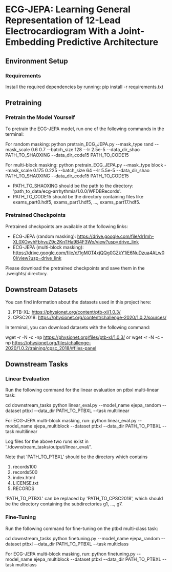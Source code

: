 # ECG-JEPA: Learning General Representation of 12-Lead Electrocardiogram With a Joint-Embedding Predictive Architecture

## Environment Setup
### Requirements
Install the required dependencies by running:
pip install -r requirements.txt

## Pretraining
### Pretrain the Model Yourself
To pretrain the ECG-JEPA model, run one of the following commands in the terminal:

For random masking:
python pretrain_ECG_JEPA.py --mask_type rand --mask_scale 0.6 0.7 --batch_size 128 --lr 2.5e-5 --data_dir_shao PATH_TO_SHAOXING --data_dir_code15 PATH_TO_CODE15

For multi-block masking:
python pretrain_ECG_JEPA.py --mask_type block --mask_scale 0.175 0.225 --batch_size 64 --lr 5.5e-5 --data_dir_shao PATH_TO_SHAOXING --data_dir_code15 PATH_TO_CODE15

- PATH_TO_SHAOXING should be the path to the directory: 'path_to_data/ecg-arrhythmia/1.0.0/WFDBRecords'.
- PATH_TO_CODE15 should be the directory containing files like exams_part0.hdf5, exams_part1.hdf5, ..., exams_part17.hdf5.

### Pretrained Checkpoints
Pretrained checkpoints are available at the following links:

- ECG-JEPA (random masking): https://drive.google.com/file/d/1mh-XL0XOvvhFbhvuZ9c2KnTHa9B4F3Wx/view?usp=drive_link
- ECG-JEPA (multi-block masking): https://drive.google.com/file/d/1gMOT4xjQQg0GZkY1iE6NuDzua4ALw00l/view?usp=drive_link

Please download the pretrained checkpoints and save them in the ./weights/ directory.

## Downstream Datasets
You can find information about the datasets used in this project here:

1. PTB-XL: https://physionet.org/content/ptb-xl/1.0.3/
2. CPSC2018: https://physionet.org/content/challenge-2020/1.0.2/sources/

In terminal, you can download datasets with the following command:

wget -r -N -c -np https://physionet.org/files/ptb-xl/1.0.3/
or
wget -r -N -c -np https://physionet.org/files/challenge-2020/1.0.2/training/cpsc_2018/#files-panel

## Downstream Tasks
### Linear Evaluation 
Run the following command for the linear evaluation on ptbxl multi-linear task:

cd downstream_tasks
python linear_eval.py --model_name ejepa_random --dataset ptbxl --data_dir PATH_TO_PTBXL --task multilinear

For ECG-JEPA multi-block masking, run:
python linear_eval.py --model_name ejepa_multiblock --dataset ptbxl --data_dir PATH_TO_PTBXL --task multilinear

Log files for the above two runs exist in './downstream_tasks/output/linear_eval/'.

Note that 'PATH_TO_PTBXL' should be the directory which contains 
1. records100
2. records500
3. index.html
4. LICENSE.txt
5. RECORDS 

'PATH_TO_PTBXL' can be replaced by 'PATH_TO_CPSC2018', which should be the directory containing the subdirectories g1, ..., g7. 

### Fine-Tuning
Run the following command for fine-tuning on the ptbxl multi-class task:

cd downstream_tasks
python finetuning.py --model_name ejepa_random --dataset ptbxl --data_dir PATH_TO_PTBXL --task multiclass

For ECG-JEPA multi-block masking, run:
python finetuning.py --model_name ejepa_multiblock --dataset ptbxl --data_dir PATH_TO_PTBXL --task multiclass
